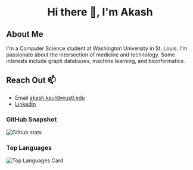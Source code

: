 <h1 align="center">
  <b>Hi there 👋, I'm Akash </b><br>
</h1>

## About Me

I'm a Computer Science student at Washington University in St. Louis. I'm passionate about the intersection of medicine and technology. Some interests include graph databases, machine learning, and bioinformatics.

## Reach Out 📫

- Email [akash.kaul@wustl.edu](mailto:akash.kaul@wustl.edu)
- [LinkedIn](https://www.linkedin.com/in/akash-kaul-6a8063194/)

<!--
**akash-kaul/akash-kaul** is a ✨ _special_ ✨ repository because its `README.md` (this file) appears on your GitHub profile.

Here are some ideas to get you started:

- 🔭 I’m currently working on ...
- 🌱 I’m currently learning ...
- 👯 I’m looking to collaborate on ...
- 🤔 I’m looking for help with ...
- 💬 Ask me about ...
- 📫 How to reach me: ...
- 😄 Pronouns: ...
- ⚡ Fun fact: ...
-->

### GitHub Snapshot

![Github stats](https://github-readme-stats.vercel.app/api?username=akash-kaul&theme=synthwave&show_icons=true&count_private=true)

### Top Languages

![Top Languages Card](https://github-readme-stats.vercel.app/api/top-langs/?username=akash-kaul&layout=compact)
